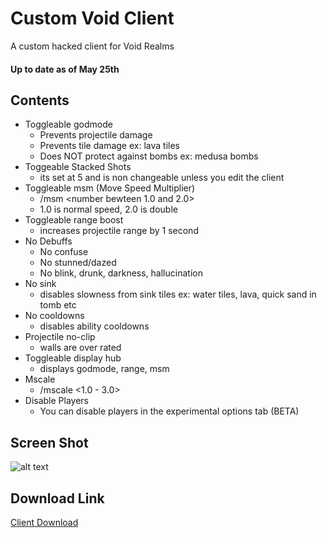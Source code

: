 # Custom Void Client
A custom hacked client for Void Realms

#### Up to date as of May 25th

## Contents
* Toggleable godmode
  * Prevents projectile damage
  * Prevents tile damage ex: lava tiles
  * Does NOT protect against bombs ex: medusa bombs
* Toggeable Stacked Shots
  * its set at 5 and is non changeable unless you edit the client
* Toggleable msm (Move Speed Multiplier)
  * /msm <number bewteen 1.0 and 2.0>
  * 1.0 is normal speed, 2.0 is double
* Toggleable range boost
  * increases projectile range by 1 second
* No Debuffs
  * No confuse
  * No stunned/dazed
  * No blink, drunk, darkness, hallucination
* No sink
  * disables slowness from sink tiles ex: water tiles, lava, quick sand in tomb etc
* No cooldowns
  * disables ability cooldowns
* Projectile no-clip
  * walls are over rated
* Toggleable display hub
  * displays godmode, range, msm
* Mscale
  * /mscale <1.0 - 3.0>
* Disable Players
  * You can disable players in the experimental options tab (BETA)

## Screen Shot
![alt text](https://github.com/NotLegend/VoidClient/blob/master/Hacks.PNG)
## Download Link
[Client Download](https://github.com/NotLegend/VoidClient/raw/master/CustomVoidClient.swf "Hacked Client")
